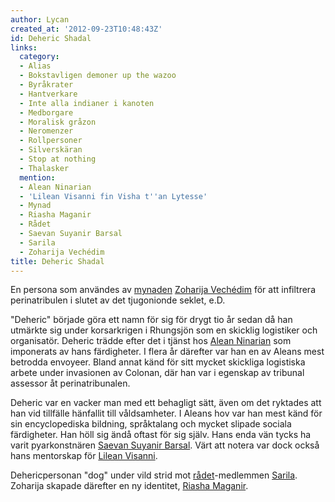 ```yaml
---
author: Lycan
created_at: '2012-09-23T10:48:43Z'
id: Deheric Shadal
links:
  category:
  - Alias
  - Bokstavligen demoner up the wazoo
  - Byråkrater
  - Hantverkare
  - Inte alla indianer i kanoten
  - Medborgare
  - Moralisk gråzon
  - Neromenzer
  - Rollpersoner
  - Silverskäran
  - Stop at nothing
  - Thalasker
  mention:
  - Alean Ninarian
  - 'Lilean Visanni fin Visha t''an Lytesse'
  - Mynad
  - Riasha Maganir
  - Rådet
  - Saevan Suyanir Barsal
  - Sarila
  - Zoharija Vechédim
title: Deheric Shadal
---
```


En persona som användes av [mynaden] [Zoharija Vechédim] för att infiltrera perinatribulen i
slutet av det tjugonionde seklet, e.D.

"Deheric" började göra ett namn för sig för drygt tio år sedan då han utmärkte sig under
korsarkrigen i Rhungsjön som en skicklig logistiker och organisatör. Deheric trädde efter det i
tjänst hos [Alean Ninarian] som imponerats av hans färdigheter. I flera år därefter var han en av
Aleans mest betrodda envoyeer. Bland annat känd för sitt mycket skickliga logistiska arbete under
invasionen av Colonan, där han var i egenskap av tribunal assessor åt perinatribunalen.

Deheric var en vacker man med ett behagligt sätt, även om det ryktades att han vid tillfälle
hänfallit till våldsamheter. I Aleans hov var han mest känd för sin encyclopediska bildning,
språktalang och mycket slipade sociala färdigheter. Han höll sig ändå oftast för sig själv. Hans
enda vän tycks ha varit pyarkonstnären [Saevan Suyanir Barsal]. Värt att notera var dock också hans
mentorskap för [Lilean Visanni].

Dehericpersonan "dog" under vild strid mot [rådet]-medlemmen [Sarila]. Zoharija skapade därefter en
ny identitet, [Riasha Maganir].

  [mynaden]: Mynad
  [Zoharija Vechédim]: Zoharija_Vechédim
  [Alean Ninarian]: Alean_Ninarian
  [Saevan Suyanir Barsal]: Saevan_Suyanir_Barsal
  [Lilean Visanni]: Lilean_Visanni_fin_Visha_tan_Lytesse
  [rådet]: Rådet
  [Sarila]: Sarila
  [Riasha Maganir]: Riasha_Maganir